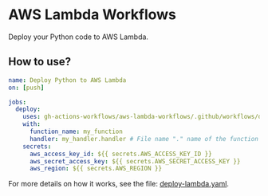# AWS Lambda Workflows

Deploy your Python code to AWS Lambda.

## How to use?

```yaml
name: Deploy Python to AWS Lambda
on: [push]

jobs:
  deploy:
    uses: gh-actions-workflows/aws-lambda-workflows/.github/workflows/deploy-lambda.yaml@1.6
    with:
      function_name: my_function
      handler: my_handler.handler # File name "." name of the function that will be the Lambda entrypoint
    secrets:
      aws_access_key_id: ${{ secrets.AWS_ACCESS_KEY_ID }}
      aws_secret_access_key: ${{ secrets.AWS_SECRET_ACCESS_KEY }}
      aws_region: ${{ secrets.AWS_REGION }}
```

For more details on how it works, see the file: [deploy-lambda.yaml](https://github.com/gh-actions-workflows/aws-lambda-workflows/blob/master/.github/workflows/deploy-lambda.yaml).
